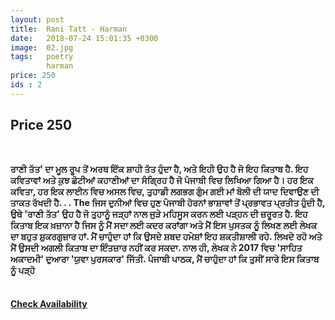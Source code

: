 ```yaml
---
layout: post
title:  Rani Tatt - Harman
date:   2018-07-24 15:01:35 +0300
image:  02.jpg
tags:   poetry
        harman
price: 250
ids : 2
---
```



<h2>Price 250 </h2><br>

<strong>ਰਾਣੀ ਤੱਤ' ਦਾ ਮੂਲ ਰੂਪ ਤੋਂ ਅਰਥ ਇੱਕ ਸ਼ਾਹੀ ਤੱਤ ਹੁੰਦਾ ਹੈ, ਅਤੇ ਇਹੀ ਉਹ ਹੈ ਜੋ ਇਹ ਕਿਤਾਬ ਹੈ.
ਇਹ ਕਵਿਤਾਵਾਂ ਅਤੇ ਕੁਝ ਛੋਟੀਆਂ ਕਹਾਣੀਆਂ ਦਾ ਸੰਗ੍ਰਿਹ ਹੈ ਜੋ ਪੰਜਾਬੀ ਵਿਚ ਲਿਖਿਆ ਗਿਆ ਹੈ।
ਹਰ ਇਕ ਕਵਿਤਾ, ਹਰ ਇਕ ਲਾਈਨ ਵਿਚ ਅਸਲ ਵਿਚ, ਤੁਹਾਡੀ ਲਗਭਗ ਗੁੰਮ ਗਈ ਮਾਂ ਬੋਲੀ ਦੀ ਯਾਦ ਦਿਵਾਉਣ ਦੀ ਤਾਕਤ ਰੱਖਦੀ ਹੈ.
.
.
The ਜਿਸ ਦੁਨੀਆਂ ਵਿਚ ਹੁਣ ਪੰਜਾਬੀ ਹੋਰਨਾਂ ਭਾਸ਼ਾਵਾਂ ਤੋਂ ਪ੍ਰਭਾਵਤ ਪ੍ਰਤੀਤ ਹੁੰਦੀ ਹੈ, ਉਥੇ 'ਰਾਣੀ ਤੱਤ' ਉਹ ਹੈ ਜੋ ਤੁਹਾਨੂੰ ਜੜ੍ਹਾਂ ਨਾਲ ਜੁੜੇ ਮਹਿਸੂਸ ਕਰਨ ਲਈ ਪੜ੍ਹਨ ਦੀ ਜ਼ਰੂਰਤ ਹੈ.
ਇਹ ਕਿਤਾਬ ਇਕ ਖ਼ਜ਼ਾਨਾ ਹੈ ਜਿਸ ਨੂੰ ਮੈਂ ਸਦਾ ਲਈ ਕਦਰ ਕਰਾਂਗਾ ਅਤੇ ਮੈਂ ਇਸ ਪੁਸਤਕ ਨੂੰ ਲਿਖਣ ਲਈ ਲੇਖਕ ਦਾ ਬਹੁਤ ਸ਼ੁਕਰਗੁਜ਼ਾਰ ਹਾਂ. ਮੈਂ ਚਾਹੁੰਦਾ ਹਾਂ ਕਿ ਉਸਦੇ ਸ਼ਬਦ ਹਮੇਸ਼ਾਂ ਇਹ ਸ਼ਕਤੀਸ਼ਾਲੀ ਰਹੇ. ਲਿਖਦੇ ਰਹੋ ਅਤੇ ਮੈਂ ਉਸਦੀ ਅਗਲੀ ਕਿਤਾਬ ਦਾ ਇੰਤਜ਼ਾਰ ਨਹੀਂ ਕਰ ਸਕਦਾ.
ਨਾਲ ਹੀ, ਲੇਖਕ ਨੇ 2017 ਵਿਚ 'ਸਾਹਿਤ ਅਕਾਦਮੀ' ਦੁਆਰਾ 'ਯੁਵਾ ਪੁਰਸਕਾਰ' ਜਿੱਤੀ.
ਪੰਜਾਬੀ ਪਾਠਕ, ਮੈਂ ਚਾਹੁੰਦਾ ਹਾਂ ਕਿ ਤੁਸੀਂ ਸਾਰੇ ਇਸ ਕਿਤਾਬ ਨੂੰ ਪੜ੍ਹੋ</strong><br><br>


<h4><a class="add-cart cart1" href="{{ site.baseurl }}/books#2"><b>Check Availability</b></a></h4>

<body>
 <script src="{{ site.baseurl }}/js/main.js"></script>
 </body>